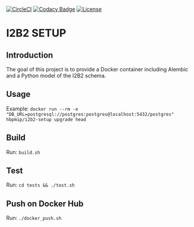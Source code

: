 [![CircleCI](https://circleci.com/gh/LREN-CHUV/i2b2-setup.svg?style=svg)](https://circleci.com/gh/LREN-CHUV/i2b2-setup)
[![Codacy Badge](https://api.codacy.com/project/badge/Grade/b26a4201f7704c54a1aefbd823cf37ab)](https://www.codacy.com/app/mirco-nasuti/i2b2-setup?utm_source=github.com&amp;utm_medium=referral&amp;utm_content=LREN-CHUV/i2b2-setup&amp;utm_campaign=Badge_Grade)
[![License](https://img.shields.io/badge/license-Apache--2.0-blue.svg)](https://github.com/LREN-CHUV/i2b2-setup/blob/master/LICENSE)

# I2B2 SETUP

## Introduction

The goal of this project is to provide a Docker container including Alembic and a Python model of the I2B2 schema.

## Usage

Example: 
`docker run --rm -e "DB_URL=postgresql://postgres:postgres@localhost:5432/postgres" hbpmip/i2b2-setup upgrade head`

## Build

Run: `build.sh`

## Test

Run: `cd tests && ./test.sh`

## Push on Docker Hub

Run: `./docker_push.sh`

